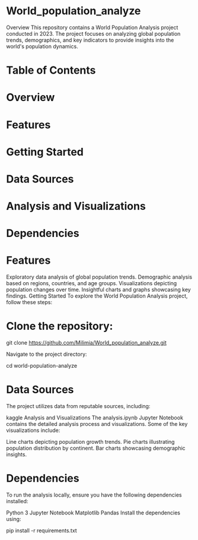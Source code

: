 # World_population_analyze
Overview
This repository contains a World Population Analysis project conducted in 2023. The project focuses on analyzing global population trends, demographics, and key indicators to provide insights into the world's population dynamics.

# Table of Contents
# Overview
# Features
# Getting Started
# Data Sources
# Analysis and Visualizations
# Dependencies

# Features
Exploratory data analysis of global population trends.
Demographic analysis based on regions, countries, and age groups.
Visualizations depicting population changes over time.
Insightful charts and graphs showcasing key findings.
Getting Started
To explore the World Population Analysis project, follow these steps:

# Clone the repository:


git clone https://github.com/Milimia/World_population_analyze.git

Navigate to the project directory:

cd world-population-analyze


# Data Sources
The project utilizes data from reputable sources, including:

kaggle
Analysis and Visualizations
The analysis.ipynb Jupyter Notebook contains the detailed analysis process and visualizations. Some of the key visualizations include:

Line charts depicting population growth trends.
Pie charts illustrating population distribution by continent.
Bar charts showcasing demographic insights.
# Dependencies
To run the analysis locally, ensure you have the following dependencies installed:

Python 3
Jupyter Notebook
Matplotlib
Pandas
Install the dependencies using:

pip install -r requirements.txt

